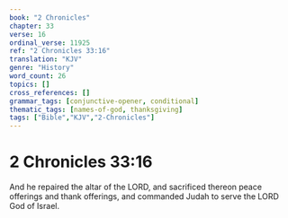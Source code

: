 ```yaml
---
book: "2 Chronicles"
chapter: 33
verse: 16
ordinal_verse: 11925
ref: "2 Chronicles 33:16"
translation: "KJV"
genre: "History"
word_count: 26
topics: []
cross_references: []
grammar_tags: [conjunctive-opener, conditional]
thematic_tags: [names-of-god, thanksgiving]
tags: ["Bible","KJV","2-Chronicles"]
---
```


# 2 Chronicles 33:16

And he repaired the altar of the LORD, and sacrificed thereon peace offerings and thank offerings, and commanded Judah to serve the LORD God of Israel.
